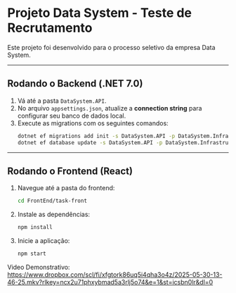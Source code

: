 # Projeto Data System - Teste de Recrutamento

Este projeto foi desenvolvido para o processo seletivo da empresa Data System.

---

## Rodando o Backend (.NET 7.0)

1.  Vá até a pasta `DataSystem.API`.
2.  No arquivo `appsettings.json`, atualize a **connection string** para configurar seu banco de dados local.
3.  Execute as migrations com os seguintes comandos:
    ```bash
    dotnet ef migrations add init -s DataSystem.API -p DataSystem.Infrastructure
    dotnet ef database update -s DataSystem.API -p DataSystem.Infrastructure
    ```

---

## Rodando o Frontend (React)

1.  Navegue até a pasta do frontend:
    ```bash
    cd FrontEnd/task-front
    ```
2.  Instale as dependências:
    ```bash
    npm install
    ```
3.  Inicie a aplicação:
    ```bash
    npm start
    ```
Video Demonstrativo: https://www.dropbox.com/scl/fi/xfgtork86uq5i4qha3o4z/2025-05-30-13-46-25.mkv?rlkey=ncx2u71phxybmad5a3rlj5o74&e=1&st=icsbn0lr&dl=0

